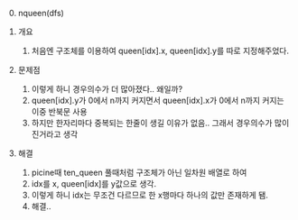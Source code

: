 0. nqueen(dfs)

1. 개요
    1) 처음엔 구조체를 이용하여 queen[idx].x, queen[idx].y를 따로 지정해주었다.


2. 문제점
    1) 이렇게 하니 경우의수가 더 많아졌다.. 왜일까?
    2) queen[idx].y가 0에서 n까지 커지면서 queen[idx].x가 0에서 n까지 커지는 이중 반북문 사용
    3) 하지만 한자리마다 중복되는 한줄이 생길 이유가 없음.. 그래서 경우의수가 많이진거라고 생각

3. 해결
    1) picine때 ten_queen 풀때처럼 구조체가 아닌 일차원 배열로 하여
    2) idx를 x, queen[idx]를 y값으로 생각.
    3) 이렇게 하니 idx는 무조건 다르므로 한 x행마다 하나의 값만 존재하게 됌.
    4) 해결..